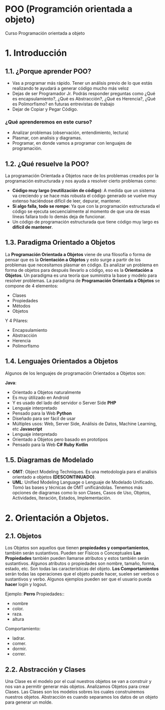 # POO (Programción orientada a objeto)

Curso Programación orientada a objeto

# 1. Introducción

## 1.1. ¿Porque aprender POO?
- Vas a programar más rápido. Tener un análisis previo de lo que estás realizando te ayudará a generar código mucho más veloz
- Dejas de ser Programador Jr. Podrás responder preguntas como ¿Qué es encapsulamiento?, ¿Qué es Abstracción?, ¿Qué es Herencia?, ¿Qué es Polimorfismo? en futuras entrevistas de trabajo
- Dejar de Copiar y Pegar Código.

### ¿Qué aprenderemos en este curso?
- Analizar problemas (observación, entendimiento, lectura)
- Plasmar, con analisis y diagramas.
- Programar, en donde vamos a programar con lenguajes de programación.

## 1.2. ¿Qué resuelve la POO?
La programación Orientada a Objetos nace de los problemas creados por la programación estructurada y nos ayuda a resolver cierto problemas como:
- **Código muy largo (reutilización de código)**: A medida que un sistema va creciendo y se hace más robusta el código generado se vuelve muy extenso haciéndose difícil de leer, depurar, mantener.
- **Si algo falla, todo se rompe**: Ya que con la programación estructurada el código se ejecuta secuencialmente al momento de que una de esas líneas fallara todo lo demás deja de funcionar.
- Un código de programación estructurada que tiene código muy largo es **difícil de mantener**.

## 1.3. Paradigma Orientado a Objetos
La **Programación Orientada a Objetos** viene de una filosofía o forma de pensar que es la **Orientación a Objetos** y esto surge a partir de los problemas que necesitamos plasmar en código.
Es analizar un problema en forma de objetos para después llevarlo a código, eso es la **Orientación a Objetos**.
Un paradigma es una teoría que suministra la base y modelo para resolver problemas. La paradigma de **Programación Orientada a Objetos** se compone de 4 elementos:
- Clases
- Propiedades
- Métodos
- Objetos

Y 4 Pilares:
- Encapsulamiento
- Abstracción
- Herencia
- Polimorfismo

## 1.4. Lenguajes Orientados a Objetos
Algunos de los lenguajes de programación Orientados a Objetos son:

**Java**:
- Orientado a Objetos naturalmente
- Es muy útilizado en Android
- Y es usado del lado del servidor o Server Side
**PHP**
- Lenguaje interpretado
- Pensado para la Web
**Python**
- Diseñado para ser fácil de usar
- Múltiples usos: Web, Server Side, Análisis de Datos, Machine Learning, etc
**Javascript**
- Lenguaje interpretado
- Orientado a Objetos pero basado en prototipos
- Pensado para la Web
**C#**
**Ruby**
**Kotlin**

## 1.5. Diagramas de Modelado
- **OMT**: Object Modeling Techniques. Es una metodología para el análisis orientado a objetos **(DESCONTINUADO)**.
- **UML**: Unified Modeling Language o Lenguaje de Modelado Unificado. Tomó las bases y técnicas de OMT unificándolas. Tenemos más opciones de diagramas como lo son Clases, Casos de Uso, Objetos, Actividades, Iteración, Estados, Implementación.


# 2. Orientación a Objetos.

## 2.1. Objetos
Los Objetos son aquellos que tienen **propiedades y comportamientos**, también serán sustantivos.
Pueden ser Físicos o Conceptuales
**Las Propiedades** también pueden llamarse atributos y estos también serán sustantivos. Algunos atributos o propiedades son nombre, tamaño, forma, estado, etc. Son todas las características del objeto.
**Los Comportamientos** serán todas las operaciones que el objeto puede hacer, suelen ser verbos o sustantivos y verbo. Algunos ejemplos pueden ser que el usuario pueda **hacer** login y logout.

Ejemplo: 
**Perro**
Propiedades::
- nombre
- color.
- raza.
- altura

Comportamiento:
- ladrar.
- comer.
- dormir.
- correr.

## 2.2. Abstracción y Clases
Una Clase es el modelo por el cual nuestros objetos se van a construir y nos van a permitir generar más objetos.
Analizamos Objetos para crear Clases. Las Clases son los modelos sobres los cuales construiremos nuestros objetos.
Abstracción es cuando separamos los datos de un objeto para generar un molde.

